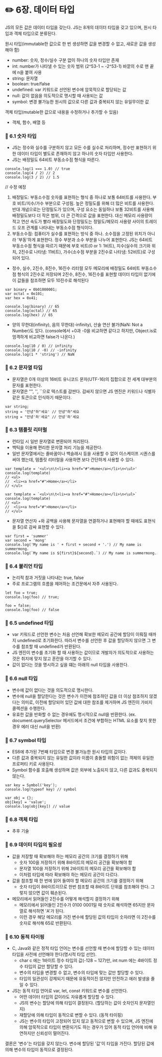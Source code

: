 # ✏️ 6장. 데이터 타입

JS의 모든 값은 데이터 타입을 갖는다.
JS는 8개의 데이터 타입을 갖고 있으며, 원시 타입과 객체 타입으로 분류된다.

원시 타입(immutable한 값으로 한 번 생성하면 값을 변경할 수 없고, 새로운 값을 생성해야 함)

- number: 숫자, 정수/실수 구분 없이 하나의 숫자 타입만 존재
- int: number가 나타낼 수 있는 숫자 범위 (2^53-1 ~ -2^53-1) 바깥의 수로 맨 끝에 n을 붙여 사용
- string: 문자열
- boolean: true/false
- undefined: var 키워드로 선언된 변수에 암묵적으로 할당되는 값
- null: 값이 없음을 의도적으로 명시할 때 사용되는 값
- symbol: 변경 불가능한 원시의 값으로 다른 값과 중복되지 않는 유일무이한 값

객체 타입(mutable한 값으로 내용을 수정하거나 추가할 수 있음)

- 객체, 함수, 배열 등

### 📌 6.1 숫자 타입

- JS는 정수와 실수를 구분하지 않고 모든 수를 실수로 처리하며, 정수만 표현하기 위한 데이터 타입이 별도로 존재하지 않고 하나의 숫자 타입만 사용한다.
- JS는 배정밀도 64비트 부동소수점 형식을 따른다.

```
console.log(1 === 1.0) // true
console.log(4 / 2) // 2
console.log(3 / 2) // 1.5
```

// 수정 예정

1. 배정밀도: 부동소수점 숫자를 표현하는 형식 중 하나로 보통 64비트를 사용한다. 부호 비트/지수/가수 부분으로 구성됨. 높은 정밀도를 위해 더 많은 비트를 사용한다. 반대 개념으로는 단정밀도가 있으며, 구성 요소는 동일하나 보통 32비트를 사용해 배정밀도보다 더 작은 범위, 더 큰 간격으로 값을 표현한다. 대신 메모리 사용량이 적고 연산 속도가 빨라 배정밀도와 단정밀도는 정밀도/메모리 사용량 사이의 트레이드 오프 관계를 나타내는 부동소수점 형식이다.
2. 부동소수점: 컴퓨터가 실수를 표현하는 방식 중 하나. 소수점을 고정된 위치가 아니라 '부동'하게 표현한다. 정수 부분과 소수 부분을 나누어 표현한다. JS는 64비트 부동소수점 형식을 따르기 때문에 부호 비트(0 or 1: 1비트), 지수(실수의 크기와 위치, 2진수로 나타냄: 11비트), 가수(소수점 부분을 2진수로 나타냄: 52비트)로 구성되어 있다.

- 정수, 실수, 2진수, 8진수, 16진수 리터럴 모두 메모리에 배정밀도 64비트 부동소수점 형식의 2진수로 저장되며 2진수, 8진수, 16진수를 표현할 데이터 타입이 없기에 이 값들을 참조하면 모두 10진수로 해석된다

```
var binary = 0b01000001;
var octal = 0o101;
var hex = 0x41;

console.log(binary) // 65
console.log(octal) // 65
console.log(hex) // 65
```

- 양의 무한대(infinity), 음의 무한대(-infinity), 산술 연산 불가(NaN: Not a Number)도 있다.
  (console에서 +0과 -0을 비교하면 같다고 하지만, Object.is로 엄격하게 비교하면 false가 나온다.)

```
console.log(10 / 0) // infinity
console.log(10 / -0) // -infinity
console.log(1 * 'string') // NaN
```

### 📌 6.2 문자열 타입

- 문자열은 0개 이상의 16비트 유니코드 문자(UTF-16)의 집합으로 전 세계 대부분의 문자를 표현한다.
- 문자열은 "", '', ``으로 텍스트를 감싼다. 감싸지 않으면 JS 엔진은 키워드나 식별자 같은 토큰으로 인식하기 때문이다.

```
var string;
string = '안녕"하"세요' // 안녕"하"세요
string = "안녕'하'세요" // 안녕'하'세요
```

### 📌 6.3 템플릿 리터럴

- 런타임 시 일반 문자열로 변환되어 처리된다.
- 백틱을 이용해 편리한 문자열 처리 기능을 제공한다.
- 일반 문자열에서는 줄바꿈이나 백슬래시 등을 사용할 수 없어 이스케이프 시퀀스를 써야 했는데, 템플릿 리터럴을 사용하면 보다 간단하게 사용할 수 있다.

```
var template = '<ul>\n\t<li><a href="#">Home</a></li>\n<\ul>'
console.log(template)
// <ul>
//  <li><a href="#">Home</a></li>
// </ul>

var template = `<ul>\n\t<li><a href="#">Home</a></li>\n<\ul>`
console.log(template)
// <ul>
//  <li><a href="#">Home</a></li>
// </ul>
```

- 문자열 연산자 +와 공백을 사용해 문자열을 연결하거나 표현해야 할 때에도 표현식을 ${}로 감싸 표현할 수 있다.

```
var first = 'summer'
var second = 'mong'
console.log('My name is ' + first + second + '.') // My name is summermong.
console.log(`My name is ${first}${second}.`) // My name is summermong.
```

### 📌 6.4 불리언 타입

- 논리적 참과 거짓을 나타내는 true, false
- 주로 프로그램의 흐름을 제어하는 조건문에서 자주 사용된다.

```
let foo = true;
console.log(foo) // true;

foo = false;
console.log(foo) // false
```

### 📌 6.5 undefined 타입

- var 키워드로 선언한 변수는 처음 선언해 확보한 메모리 공간에 할당이 이뤄질 때까지 undefined로 초기화한다. 따라서 변수를 선언한 후 값을 할당하지 않으면 그 변수를 참조할 때 undefined가 반환된다.
- JS 엔진이 변수를 초기화 할 때 사용하는 값이므로 개발자가 의도적으로 사용하는 것은 취지에 맞지 않고 혼란을 야기할 수 있다.
- 값이 없다는 것을 명시하고 싶을 떄는 아래의 null 타입을 사용한다.

### 📌 6.6 null 타입

- 변수에 값이 없다는 것을 의도적으로 명시한다.
- 변수에 null을 할당한다는 것은 변수가 이전에 참조하던 값을 더 이상 참조하지 않겠다는 의미로, 이전에 할당되어 있던 값에 대한 참조를 제거하며 JS 엔진이 가비지 콜렉션을 수행한다.
- 유효한 값을 반화할 수 없는 경우에도 명시적으로 null을 반환한다. (ex. document.querySelector 메서드에서 조건에 부합하는 HTML 요소를 찾지 못한 경우 에러 대신 null을 반환)

### 📌 6.7 symbol 타입

- ES6에 추가된 7번째 타입으로 변경 불가능한 원시 타입의 값이다.
- 다른 값과 중복되지 않는 유일한 값이라 이름이 충돌할 위험이 없는 객체의 유일한 프로퍼티 키로 사용된다.
- Symbol 함수를 호출해 생성하며 값은 외부에 노출되지 않고, 다른 값과도 중복되지 않는다.

```
var key = Symbol('key');
console.log(typeof key) // symbol

var obj = {};
obj[key] = 'value';
console.log(obj[key]) // value
```

### 📌 6.8 객체 타입

- 추후 기술

### 📌 6.9 데이터 타입의 필요성

- 값을 저장할 때 확보해야 하는 메모리 공간의 크기를 결정하기 위해
  - 숫자 100을 저장하기 위해 8바이트의 메모리 공간을 확보해야 함
  - 문자열 100을 저장하기 위해 2바이트의 메모리 공간을 확보해야 함
  - 이처럼 타입에 따라 확보해야 하는 메모리 공간이 다르다.
- 값을 참조할 때 한 번에 읽어 들여야 할 메모리 공간의 크기를 결정하기 위해
  - 숫자 타입이 8바이트이므로 한번 참조할 때 8바이트 단위를 참조해야 한다. 그렇지 않으면 값이 훼손된다.
- 메모리에서 읽어들인 2진수를 어떻게 해석할지 결정하기 위해
  - 메모리에서 읽어들인 2진수가 0100 0001일 때 숫자로 해석하면 65지만 문자열로 해석하면 'A'가 된다.
  - 이런 경우 해당 메모리를 가진 변수에 할당된 값의 타입이 숫자라면 이 2진수를 숫자로 해석해 65로 반환된다.

### 📌 6.10 동적 타이핑

- C, Java와 같은 정적 타입 언어는 변수를 선언할 때 변수에 할당할 수 있는 데이터 타입을 사전에 선언해야 한다(명시적 타입 선언).
  - char c 에는 1바이트 정수 타입의 값(-128 ~ 127)만, int num 에는 4바이트 정수 타입의 값만 할당할 수 있다.
  - 변수의 타입을 변경할 수 없고, 변수의 타입에 맞는 값만 할당할 수 있다.
  - 타입의 일관성이 강제되기 때문에 유동적이진 않지만 안전하고 에러 발생을 줄일 수 있다.
- JS는 동적 타입 언어로 var, let, const 키워드로 변수를 선언한다.
  - 어떤 데이터 타입의 값이라도 자유롭게 할당할 수 있다.
  - JS의 변수는 할당에 의해 타입이 결정된다. (할당하는 값이 숫자인지 문자열인지)
  - 재할당에 의해 타입이 동적으로 변할 수 있다. (동적 타이핑)
  - JS는 변수의 타입이 고정되어 있지 않고 동적으로 변할 수 있으며, JS 엔진에 의해 암묵적으로 타입이 변환되기도 하는 경우가 있어 동적 타입 언어에 비해 유연하지만 신뢰성이 떨어진다.

결론은 '변수'는 타입을 갖지 않는다. 변수에 할당된 '값'이 타입을 가진다.
할당된 값에 의해 변수의 타입이 동적으로 결정된다.
